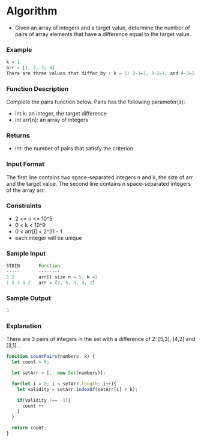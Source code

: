 # Algorithm
* Given an array of integers and a target value, determine the number of pairs of array elements that have a difference equal to the target value.

### Example
```js
k = 1
arr = [1, 2, 3, 4]
There are three values that differ by : k = 1: 2-1=1, 3-2=1, and 4-3=1. Return 3.
```
### Function Description
Complete the pairs function below. Pairs has the following parameter(s):
* int k: an integer, the target difference
* int arr[n]: an array of integers
### Returns
* int: the number of pairs that satisfy the criterion
### Input Format
The first line contains two space-separated integers n and k, the size of arr and the target value. The second line contains n space-separated integers of the array arr.

### Constraints
* 2 <= n <= 10^5
* 0 < k < 10^9
* 0 < arr[i] < 2^31 - 1
* each integer  will be unique
### Sample Input
```js
STDIN       Function
-----       --------
5 2         arr[] size n = 5, k =2
1 5 3 4 2   arr = [1, 5, 3, 4, 2]
```
### Sample Output
```js
3
```
### Explanation
There are 3 pairs of integers in the set with a difference of 2: [5,3], [4,2] and [3,1]. .
```js
function countPairs(numbers, k) {
  let count = 0;

  let setArr = [...new Set(numbers)];

  for(let i = 0; i < setArr.length; i++){
    let validity = setArr.indexOf(setArr[i] + k);

    if(validity !== -1){
      count ++
    }
  }

  return count;
}
```